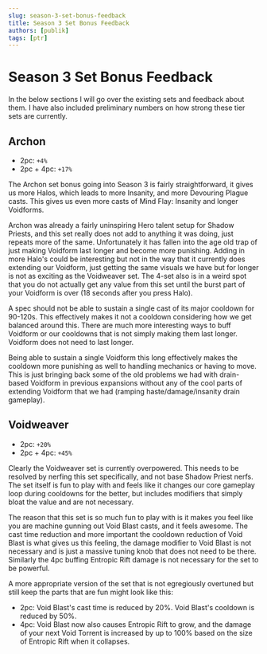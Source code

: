 ```yaml
---
slug: season-3-set-bonus-feedback
title: Season 3 Set Bonus Feedback
authors: [publik]
tags: [ptr]
---
```


# Season 3 Set Bonus Feedback

In the below sections I will go over the existing sets and feedback about them. I have also included preliminary numbers on how strong these tier sets are currently.

## Archon
- 2pc: `+4%`
- 2pc + 4pc: `+17%`

The Archon set bonus going into Season 3 is fairly straightforward, it gives us more Halos, which leads to more Insanity, and more Devouring Plague casts. This gives us even more casts of Mind Flay: Insanity and longer Voidforms.

Archon was already a fairly uninspiring Hero talent setup for Shadow Priests, and this set really does not add to anything it was doing, just repeats more of the same. Unfortunately it has fallen into the age old trap of just making Voidform last longer and become more punishing. Adding in more Halo's could be interesting but not in the way that it currently does extending our Voidform, just getting the same visuals we have but for longer is not as exciting as the Voidweaver set. The 4-set also is in a weird spot that you do not actually get any value from this set until the burst part of your Voidform is over (18 seconds after you press Halo).

A spec should not be able to sustain a single cast of its major cooldown for 90-120s. This effectively makes it not a cooldown considering how we get balanced around this. There are much more interesting ways to buff Voidform or our cooldowns that is not simply making them last longer. Voidform does not need to last longer.

Being able to sustain a single Voidform this long effectively makes the cooldown more punishing as well to handling mechanics or having to move. This is just bringing back some of the old problems we had with drain-based Voidform in previous expansions without any of the cool parts of extending Voidform that we had (ramping haste/damage/insanity drain gameplay).

## Voidweaver
- 2pc: `+20%`
- 2pc + 4pc: `+45%`

Clearly the Voidweaver set is currently overpowered. This needs to be resolved by nerfing this set specifically, and not base Shadow Priest nerfs. The set itself is fun to play with and feels like it changes our core gameplay loop during cooldowns for the better, but includes modifiers that simply bloat the value and are not necessary.

The reason that this set is so much fun to play with is it makes you feel like you are machine gunning out Void Blast casts, and it feels awesome. The cast time reduction and more important the cooldown reduction of Void Blast is what gives us this feeling, the damage modifier to Void Blast is not necessary and is just a massive tuning knob that does not need to be there. Similarly the 4pc buffing Entropic Rift damage is not necessary for the set to be powerful.

A more appropriate version of the set that is not egregiously overtuned but still keep the parts that are fun might look like this:
- 2pc: Void Blast's cast time is reduced by 20%. Void Blast's cooldown is reduced by 50%.
- 4pc: Void Blast now also causes Entropic Rift to grow, and the damage of your next Void Torrent is increased by up to 100% based on the size of Entropic Rift when it collapses.